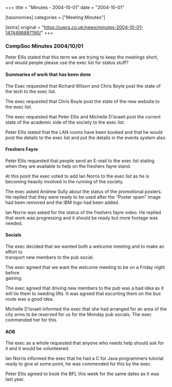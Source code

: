 +++
title = "Minutes - 2004-10-01"
date = "2004-10-01"

[taxonomies]
categories = ["Meeting Minutes"]

[extra]
original = "https://uwcs.co.uk/news/minutes-2004-10-01-1474488887190/"
+++

### CompSoc Minutes 2004/10/01

Peter Ellis stated that this term we are trying to keep the meetings short, and would people please use the exec list for status stuff?

#### Summaries of work that has been done

The Exec requested that Richard Wilson and Chris Boyle post the state of the tech to the exec list.

The exec requested that Chris Boyle post the state of the new website to the exec list.

The exec requested that Peter Ellis and Michelle D’israeli post the current state of the academic side of the society to the exec list.

Peter Ellis stated that the LAN rooms have been booked and that he would post the details to the exec list and put the details in the events system also.

#### Freshers Fayre

Peter Ellis requested that people send an E-mail to the exec list stating  
when they are available to help on the freshers fayre stand.

At this point the exec voted to add Ian Norris to the exec list as he is becoming heavily involved in the running of the society.

The exec asked Andrew Sully about the status of the promotional posters. He replied that they were ready to be used after the “Poster spam” image had been removed and the IBM logo had been added.

Ian Norris was asked for the status of the freshers fayre video. He replied that work was progressing and it should be ready but more footage was needed.

#### Socials

The exec decided that we wanted both a welcome meeting and to make an effort to  
transport new members to the pub social.

The exec agreed that we want the welcome meeting to be on a Friday night before  
gaming.

The exec agreed that driving new members to the pub was a bad idea as it  
will tie them to needing lifts. It was agreed that escorting them on the bus route was a good idea.

Michelle D’israeli informed the exec that she had arranged for an area of the city arms to be reserved for us for the Monday pub socials. The exec commended her for this.

#### AOB

The exec as a whole requested that anyone who needs help should ask for it and it would be volunteered.

Ian Norris informed the exec that he had a C<span class="underline"></span> for Java programmers tutorial ready to give at some point, he was commended for this by the exec.

Peter Ellis agreed to book the BFL this week for the same dates as it was last year.
